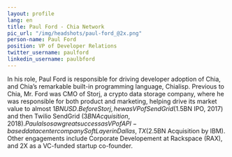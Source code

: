 ```yaml
---
layout: profile
lang: en
title: Paul Ford - Chia Network
pic_url: "/img/headshots/paul-ford_@2x.png"
person-name: Paul Ford
position: VP of Developer Relations
twitter_username: paulford
linkedin_username: paulbford
---
```


In his role, Paul Ford is responsible for driving developer adoption of Chia, and Chia’s remarkable built-in programming language, Chialisp. Previous to Chia, Mr. Ford was CMO of Storj, a crypto data storage company, where he was responsible for both product and marketing, helping drive its market value to almost $1BN USD. Before Storj, he was VP of SendGrid ($1.5BN IPO, 2017) and then Twilio SendGrid ($3BN Acquisition, 2018). Paul also saw great success as VP of API-based datacenter company SoftLayer in Dallas, TX ($2.5BN Acquisition by IBM). Other engagements include Corporate Developement at Rackspace (RAX), and 2X as a VC-funded startup co-founder.
